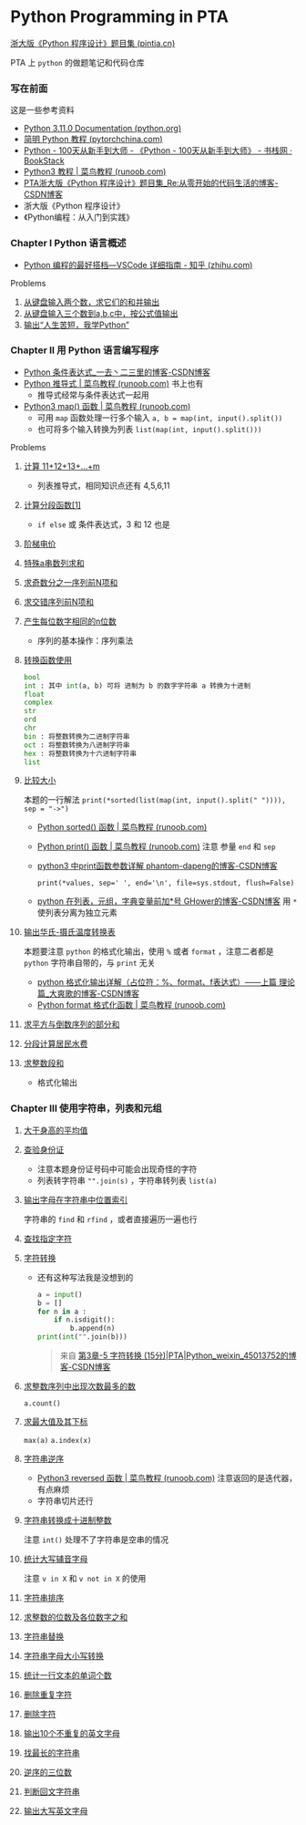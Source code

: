 # Python Programming in PTA

[浙大版《Python 程序设计》题目集 (pintia.cn)](https://pintia.cn/problem-sets/1111652100718116864/exam/problems/type/7) 

PTA 上 `python` 的做题笔记和代码仓库

### 写在前面

这是一些参考资料

- [Python 3.11.0 Documentation (python.org)](https://docs.python.org/zh-cn/3/)
- [简明 Python 教程 (pytorchchina.com)](https://www.pytorchchina.com/wp-content/uploads/2020/02/byte-of-python-chinese-edition.pdf)
- [Python - 100天从新手到大师 - 《Python - 100天从新手到大师》 - 书栈网 · BookStack](https://www.bookstack.cn/read/Python-100-Days/README.md) 
- [Python3 教程 | 菜鸟教程 (runoob.com)](https://www.runoob.com/python3/python3-tutorial.html) 
- [PTA浙大版《Python 程序设计》题目集_Re:从零开始的代码生活的博客-CSDN博客](https://blog.csdn.net/fjdep/article/details/122555770) 
- 浙大版《Python 程序设计》
- 《Python编程：从入门到实践》

### Chapter I Python 语言概述

- [Python 编程的最好搭档—VSCode 详细指南 - 知乎 (zhihu.com)](https://zhuanlan.zhihu.com/p/112431369) 

Problems 

1. [ 从键盘输入两个数，求它们的和并输出](https://pintia.cn/problem-sets/1111652100718116864/exam/problems/1111653039147499521) 
2. [ 从键盘输入三个数到a,b,c中，按公式值输出](https://pintia.cn/problem-sets/1111652100718116864/exam/problems/1111653039147499522) 
3. [ 输出“人生苦短，我学Python”](https://pintia.cn/problem-sets/1111652100718116864/exam/problems/1111653039147499520) 

### Chapter II 用 Python 语言编写程序

- [Python 条件表达式_一去丶二三里的博客-CSDN博客](https://blog.csdn.net/liang19890820/article/details/105071471) 
- [Python 推导式 | 菜鸟教程 (runoob.com)](https://www.runoob.com/python3/python-comprehensions.html) 书上也有
  - 推导式经常与条件表达式一起用
- [Python3 map() 函数 | 菜鸟教程 (runoob.com)](https://www.runoob.com/python3/python3-func-map.html) 
  - 可用 `map` 函数处理一行多个输入 `a, b = map(int, input().split())` 
  - 也可将多个输入转换为列表 `list(map(int, input().split()))` 

Problems

1. [ 计算 11+12+13+...+m](https://pintia.cn/problem-sets/1111652100718116864/exam/problems/1111653447408467981) 

   - 列表推导式，相同知识点还有 4,5,6,11

2. [ 计算分段函数[1]](https://pintia.cn/problem-sets/1111652100718116864/exam/problems/1111653447408467968) 

   - `if else` 或 条件表达式，3 和 12 也是

3. [ 阶梯电价](https://pintia.cn/problem-sets/1111652100718116864/exam/problems/1111653447408467971) 

4. [ 特殊a串数列求和](https://pintia.cn/problem-sets/1111652100718116864/exam/problems/1111653447408467975) 

5. [ 求奇数分之一序列前N项和](https://pintia.cn/problem-sets/1111652100718116864/exam/problems/1111653447408467970) 

6. [ 求交错序列前N项和](https://pintia.cn/problem-sets/1111652100718116864/exam/problems/1111653447408467973) 

7. [产生每位数字相同的n位数](https://pintia.cn/problem-sets/1111652100718116864/exam/problems/1111653447408467980) 

   - 序列的基本操作：序列乘法

8. [ 转换函数使用](https://pintia.cn/problem-sets/1111652100718116864/exam/problems/1111653447408467979) 

   ```python
   bool
   int : 其中 int(a, b) 可将 进制为 b 的数字字符串 a 转换为十进制
   float
   complex
   str
   ord
   chr
   bin : 将整数转换为二进制字符串
   oct : 将整数转换为八进制字符串
   hex : 将整数转换为十六进制字符串
   list 
   ```

9. [ 比较大小](https://pintia.cn/problem-sets/1111652100718116864/exam/problems/1111653447408467974) 

   本题的一行解法 `print(*sorted(list(map(int, input().split(" ")))), sep = "->")` 

   - [Python sorted() 函数 | 菜鸟教程 (runoob.com)](https://www.runoob.com/python/python-func-sorted.html) 

   - [Python print() 函数 | 菜鸟教程 (runoob.com)](https://www.runoob.com/python3/python-func-print.html) 注意 参量 `end` 和 `sep` 

   - [python3 中print函数参数详解 phantom-dapeng的博客-CSDN博客](https://blog.csdn.net/phantom_dapeng/article/details/77758271) 

     `print(*values, sep=' ', end='\n', file=sys.stdout, flush=False)`

   - [python 在列表，元组，字典变量前加\*号 GHower的博客-CSDN博客](https://blog.csdn.net/weixin_40877427/article/details/82931899) 用 `*` 使列表分离为独立元素

10. [输出华氏-摄氏温度转换表](https://pintia.cn/problem-sets/1111652100718116864/exam/problems/1111653447408467969) 

    本题要注意 `python` 的格式化输出，使用 `%` 或者 `format` ，注意二者都是 `python` 字符串自带的，与 `print` 无关

    - [python 格式化输出详解（占位符：%、format、f表达式）——上篇 理论篇_大爽歌的博客-CSDN博客](https://blog.csdn.net/python1639er/article/details/112325519) 
    - [Python format 格式化函数 | 菜鸟教程 (runoob.com)](https://www.runoob.com/python/att-string-format.html) 

11. [求平方与倒数序列的部分和](https://pintia.cn/problem-sets/1111652100718116864/exam/problems/1111653447408467972) 

12. [分段计算居民水费](https://pintia.cn/problem-sets/1111652100718116864/exam/problems/1111653447408467977) 

13. [求整数段和](https://pintia.cn/problem-sets/1111652100718116864/exam/problems/1111653447408467978)

    - 格式化输出

### Chapter III 使用字符串，列表和元组

1. [大于身高的平均值](https://pintia.cn/problem-sets/1111652100718116864/exam/problems/1163031535431180308) 

2. [ 查验身份证](https://pintia.cn/problem-sets/1111652100718116864/exam/problems/1163031535431180309) 

   - 注意本题身份证号码中可能会出现奇怪的字符
   - 列表转字符串 `"".join(s)` ，字符串转列表 `list(a)` 

3. [输出字母在字符串中位置索引](https://pintia.cn/problem-sets/1111652100718116864/exam/problems/1163031535431180307) 

   字符串的 `find` 和 `rfind` ，或者直接遍历一遍也行

4. [ 查找指定字符](https://pintia.cn/problem-sets/1111652100718116864/exam/problems/1163031535431180288) 

5. [字符转换](https://pintia.cn/problem-sets/1111652100718116864/exam/problems/1163031535431180289) 

   - 还有这种写法我是没想到的

     ```python
     a = input()
     b = []
     for n in a :
         if n.isdigit():
             b.append(n)
     print(int("".join(b)))
     ```

     > 来自 [第3章-5 字符转换 (15分)|PTA|Python_weixin_45013752的博客-CSDN博客](https://blog.csdn.net/weixin_45013752/article/details/105472560) 

6. [ 求整数序列中出现次数最多的数](https://pintia.cn/problem-sets/1111652100718116864/exam/problems/1163031535431180290) 

   `a.count()`

7. [ 求最大值及其下标](https://pintia.cn/problem-sets/1111652100718116864/exam/problems/1163031535431180291) 

   `max(a)` `a.index(x)`

8. [ 字符串逆序](https://pintia.cn/problem-sets/1111652100718116864/exam/problems/1163031535431180292) 

   - [Python3 reversed 函数 | 菜鸟教程 (runoob.com)](https://www.runoob.com/python3/python3-func-reversed.html) 注意返回的是迭代器，有点麻烦
   - 字符串切片还行

9. [ 字符串转换成十进制整数](https://pintia.cn/problem-sets/1111652100718116864/exam/problems/1163031535431180293) 

   注意 `int()` 处理不了字符串是空串的情况

10. [统计大写辅音字母](https://pintia.cn/problem-sets/1111652100718116864/exam/problems/1163031535431180294) 

    注意 `v in X` 和 `v not in X` 的使用

11. [ 字符串排序](https://pintia.cn/problem-sets/1111652100718116864/exam/problems/1163031535431180295) 

12. [ 求整数的位数及各位数字之和](https://pintia.cn/problem-sets/1111652100718116864/exam/problems/1163031535431180296) 

13. [ 字符串替换](https://pintia.cn/problem-sets/1111652100718116864/exam/problems/1163031535431180297) 

14. [字符串字母大小写转换](https://pintia.cn/problem-sets/1111652100718116864/exam/problems/1163031535431180298) 

15. [ 统计一行文本的单词个数](https://pintia.cn/problem-sets/1111652100718116864/exam/problems/1163031535431180299) 

16. [ 删除重复字符](https://pintia.cn/problem-sets/1111652100718116864/exam/problems/1163031535431180300) 

17. [删除字符](https://pintia.cn/problem-sets/1111652100718116864/exam/problems/1163031535431180301) 

18. [输出10个不重复的英文字母](https://pintia.cn/problem-sets/1111652100718116864/exam/problems/1163031535431180302) 

19. [找最长的字符串](https://pintia.cn/problem-sets/1111652100718116864/exam/problems/1163031535431180303) 

20. [ 逆序的三位数](https://pintia.cn/problem-sets/1111652100718116864/exam/problems/1163031535431180304) 

21. [ 判断回文字符串](https://pintia.cn/problem-sets/1111652100718116864/exam/problems/1163031535431180305) 

22. [ 输出大写英文字母](https://pintia.cn/problem-sets/1111652100718116864/exam/problems/1163031535431180306) 
